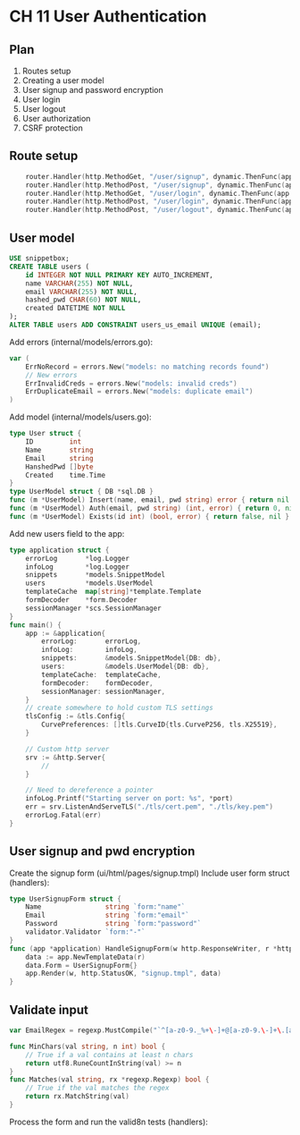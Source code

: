 # CH 11 User Authentication

## Plan 

1. Routes setup
2. Creating a user model 
3. User signup and password encryption
4. User login
5. User logout
6. User authorization
7. CSRF protection 

## Route setup

```go
	router.Handler(http.MethodGet, "/user/signup", dynamic.ThenFunc(app.HandleSignupForm))
	router.Handler(http.MethodPost, "/user/signup", dynamic.ThenFunc(app.HandleSignupPost))
	router.Handler(http.MethodGet, "/user/login", dynamic.ThenFunc(app.HandleLoginForm))
	router.Handler(http.MethodPost, "/user/login", dynamic.ThenFunc(app.HandleLoginPost))
	router.Handler(http.MethodPost, "/user/logout", dynamic.ThenFunc(app.HandleLogoutUser))
```

## User model

```sql
USE snippetbox;
CREATE TABLE users (
    id INTEGER NOT NULL PRIMARY KEY AUTO_INCREMENT,
    name VARCHAR(255) NOT NULL,
    email VARCHAR(255) NOT NULL,
    hashed_pwd CHAR(60) NOT NULL,
    created DATETIME NOT NULL
);
ALTER TABLE users ADD CONSTRAINT users_us_email UNIQUE (email);
```
Add errors (internal/models/errors.go): 
```go
var (
	ErrNoRecord = errors.New("models: no matching records found")
    // New errors
	ErrInvalidCreds = errors.New("models: invalid creds")
	ErrDuplicateEmail = errors.New("models: duplicate email")
)
```
Add model (internal/models/users.go):
```go
type User struct {
	ID         int
	Name       string
	Email      string
	HanshedPwd []byte
	Created    time.Time
}
type UserModel struct { DB *sql.DB }
func (m *UserModel) Insert(name, email, pwd string) error { return nil }
func (m *UserModel) Auth(email, pwd string) (int, error) { return 0, nil }
func (m *UserModel) Exists(id int) (bool, error) { return false, nil } 
```
Add new users field to the app: 
```go 
type application struct {
	errorLog       *log.Logger
	infoLog        *log.Logger
	snippets       *models.SnippetModel
	users          *models.UserModel
	templateCache  map[string]*template.Template
	formDecoder    *form.Decoder
	sessionManager *scs.SessionManager
}
func main() {
	app := &application{
		errorLog:       errorLog,
		infoLog:        infoLog,
		snippets:       &models.SnippetModel{DB: db},
		users:          &models.UserModel{DB: db},
		templateCache:  templateCache,
		formDecoder:    formDecoder,
		sessionManager: sessionManager,
	}
	// create somewhere to hold custom TLS settings
	tlsConfig := &tls.Config{ 
		CurvePreferences: []tls.CurveID{tls.CurveP256, tls.X25519},
	}

	// Custom http server
	srv := &http.Server{
		// 
	}

	// Need to dereference a pointer
	infoLog.Printf("Starting server on port: %s", *port)
	err = srv.ListenAndServeTLS("./tls/cert.pem", "./tls/key.pem")
	errorLog.Fatal(err)
}
```

## User signup and pwd encryption 

Create the signup form (ui/html/pages/signup.tmpl)
Include user form struct (handlers):

```go
type UserSignupForm struct {
	Name                string `form:"name"`
	Email               string `form:"email"`
	Password            string `form:"password"`
	validator.Validator `form:"-"`
}
func (app *application) HandleSignupForm(w http.ResponseWriter, r *http.Request) {
	data := app.NewTemplateData(r)
	data.Form = UserSignupForm{}
	app.Render(w, http.StatusOK, "signup.tmpl", data)
}
```
## Validate input

```go
var EmailRegex = regexp.MustCompile("`^[a-z0-9._%+\-]+@[a-z0-9.\-]+\.[a-z]{2,4}$`")

func MinChars(val string, n int) bool {
	// True if a val contains at least n chars
	return utf8.RuneCountInString(val) >= n
}
func Matches(val string, rx *regexp.Regexp) bool {
	// True if the val matches the regex
	return rx.MatchString(val)
}
```
Process the form and run the valid8n tests (handlers):
```go
```


